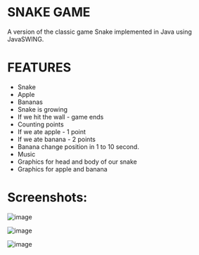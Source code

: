 # SNAKE GAME

A version of the classic game Snake implemented in Java using JavaSWING.


# FEATURES 
- Snake
- Apple
- Bananas
- Snake is growing 
- If we hit the wall - game ends
- Counting points
- If we ate apple - 1 point
- If we ate banana - 2 points
- Banana change position in 1 to 10 second.
- Music
- Graphics for head and body of our snake
- Graphics for apple and banana


# Screenshots:

![image](https://user-images.githubusercontent.com/82573905/146192616-0bf9c189-2c6f-4b1e-a7f9-e36ff49fc0cf.png)

![image](https://user-images.githubusercontent.com/82573905/146192636-e04f5463-f1b7-4f75-953d-3b8d8222a014.png)

![image](https://user-images.githubusercontent.com/82573905/146192659-1b8da81f-f92b-4cbc-be62-d225ec9a7b56.png)
